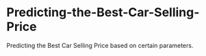 # Predicting-the-Best-Car-Selling-Price
Predicting the Best Car Selling Price based on certain parameters.
